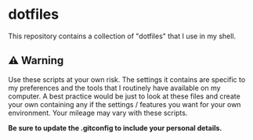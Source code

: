 # dotfiles

This repository contains a collection of "dotfiles" that I use in my shell. 

## :warning: Warning

Use these scripts at your own risk. The settings it contains are specific to my preferences and the tools that I routinely have available on my computer. 
A best practice would be just to look at these files and create your own containing any if the settings / features you want for your own environment.
Your mileage may vary with these scripts.

**Be sure to update the .gitconfig to include your personal details.**
